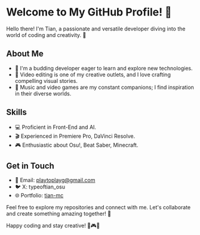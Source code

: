 # Welcome to My GitHub Profile! 👋

Hello there! I'm Tian, a passionate and versatile developer diving into the world of coding and creativity. 🚀

## About Me

- 🌱 I'm a budding developer eager to learn and explore new technologies.
- 🎥 Video editing is one of my creative outlets, and I love crafting compelling visual stories.
- 🎵 Music and video games are my constant companions; I find inspiration in their diverse worlds.

## Skills

- 💻 Proficient in Front-End and AI.
- 🎬 Experienced in Premiere Pro, DaVinci Resolve.
- 🎮 Enthusiastic about Osu!, Beat Saber, Minecraft.

## Get in Touch

- 📧 Email: playtoplayg@gmail.com
- 🐦 X: typeoftian_osu
- 🌐 Portfolio: [tian-mc](https://tian-mc.github.io)

Feel free to explore my repositories and connect with me. Let's collaborate and create something amazing together! 🚀

Happy coding and stay creative! 🎨🎮🎵

